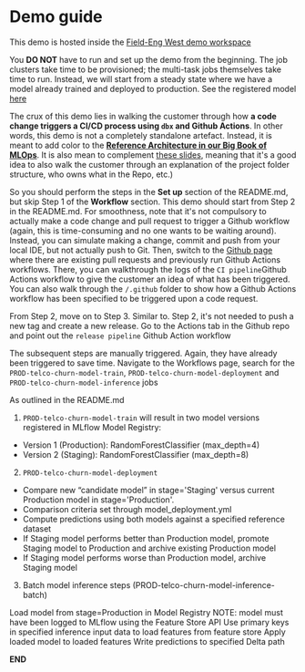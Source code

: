 # Demo guide

This demo is hosted inside the [Field-Eng West demo workspace](https://adb-2290777133481849.9.azuredatabricks.net/)

You **DO NOT** have to run and set up the demo from the beginning. The job clusters take time to be provisioned; the multi-task jobs themselves take time to run.
Instead, we will start from a steady state where we have a model already trained and deployed to production.  See the registered model [here](https://adb-2290777133481849.9.azuredatabricks.net/?o=2290777133481849#mlflow/models/e2e_mlops_telco_churn_prod)

The crux of this demo lies in walking the customer through how **a code change triggers a CI/CD process using `dbx` and Github Actions**. In other words, this demo is not a completely standalone artefact. Instead, it is meant to add color to the [**Reference Architecture in our Big Book of MLOps**](https://www.databricks.com/p/ebook/the-big-book-of-mlops). 
It is also mean to complement [these slides](https://docs.google.com/presentation/d/1cghsAPcDp0ILDQdZ0CbgFY9l_B2TFfAnp29ITZEjGMI/edit), meaning that it's a good idea to also walk the customer through an explanation of the project folder structure, who owns what in the Repo, etc.) 

So you should perform the steps in the **Set up** section of the README.md, but skip Step 1 of the **Workflow** section. This demo should start from Step 2 in the README.md. For smoothness, note that it's not compulsory to actually make a code change and pull request to trigger a Github workflow (again, this is time-consuming and no one wants to be waiting around). Instead, you can simulate making a change, commit and push from your local IDE, but not actually push to Git. 
Then, switch to the [Github page](https://github.com/nuwan-db/e2e-mlops/actions) where there are existing pull requests and previously run Github Actions workflows. There, you can walkthrough the logs of the `CI pipeline`Github Actions workflow to give the customer an idea of what has been triggered. 
You can also walk through the `/.github` folder to show how a Github Actions workflow has been specified to be triggered upon a code request. 

From Step 2, move on to Step 3. Similar to. Step 2, it's not needed to push a new tag and create a new release. Go to the Actions tab in the Github repo and point out the `release pipeline` Github Action workflow

The subsequent steps are manually triggered. Again, they have already been triggered to save time. Navigate to the Workflows page, search for the `PROD-telco-churn-model-train`, `PROD-telco-churn-model-deployment` and `PROD-telco-churn-model-inference` jobs

As outlined in the README.md
1. `PROD-telco-churn-model-train` will result in two model versions registered in MLflow Model Registry:

- Version 1 (Production): RandomForestClassifier (max_depth=4)
- Version 2 (Staging): RandomForestClassifier (max_depth=8)

2. `PROD-telco-churn-model-deployment`
- Compare new “candidate model” in stage='Staging' versus current Production model in stage='Production'.
- Comparison criteria set through model_deployment.yml
- Compute predictions using both models against a specified reference dataset
- If Staging model performs better than Production model, promote Staging model to Production and archive existing Production model
- If Staging model performs worse than Production model, archive Staging model

3. Batch model inference steps (PROD-telco-churn-model-inference-batch)

Load model from stage=Production in Model Registry
NOTE: model must have been logged to MLflow using the Feature Store API
Use primary keys in specified inference input data to load features from feature store
Apply loaded model to loaded features
Write predictions to specified Delta path

**END**

